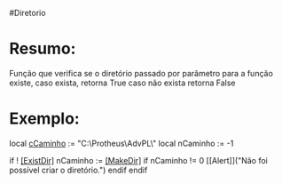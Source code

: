 #Diretorio


# Resumo:
Função que verifica se o diretório passado por parâmetro para a função existe, caso exista, retorna True caso não exista retorna False


# Exemplo:

local [cCaminho](Nota_caminho_hard-coded.md)  := "C:\\Protheus\\AdvPL\\"
local nCaminho  := -1

if ! [[ExistDir]](cCaminho)
	nCaminho := [[MakeDir]](cCaminho)
	if nCaminho != 0
		[[Alert]]("Não foi possível criar o diretório.")
	endif
endif
